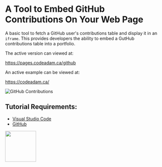 # A Tool to Embed GitHub Contributions On Your Web Page

A basic tool to fetch a GitHub user's contributions table and display it in an ```iframe```. This provides developers the ability to embed a GutHub contributions table into a portfolio.

The active version can viewed at:

https://pages.codeadam.ca/github

An active example can be viewed at:

https://codeadam.ca/

![GitHub Contributions]()

## Tutorial Requirements:

* [Visual Studio Code](https://code.visualstudio.com/)
* [GitHub](https://github.com/)

<a href="https://codeadam.ca">
<img src="https://codeadam.ca/images/code-block.png" width="100">
</a>
